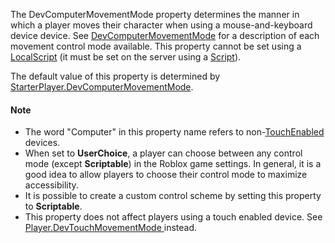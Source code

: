 The DevComputerMovementMode property determines the manner in which a
player moves their character when using a mouse-and-keyboard device
device. See [DevComputerMovementMode](https://developer.roblox.com/en-us/api-reference/enum/DevComputerMovementMode) for a description of each
movement control mode available. This property cannot be set using a
[LocalScript](https://create.roblox.com/docs/reference/engine/classes/LocalScript) (it must be set on the server using a [Script](https://create.roblox.com/docs/reference/engine/classes/Script)).

The default value of this property is determined by
[StarterPlayer.DevComputerMovementMode](https://create.roblox.com/docs/reference/engine/classes/StarterPlayer#DevComputerMovementMode).

#### Note

- The word "Computer" in this property name refers to
  non-[TouchEnabled](https://create.roblox.com/docs/reference/engine/classes/UserInputService#TouchEnabled) devices.
- When set to **UserChoice**, a player can choose between any control mode
  (except **Scriptable**) in the Roblox game settings. In general, it is a
  good idea to allow players to choose their control mode to maximize
  accessibility.
- It is possible to create a custom control scheme by setting this
  property to **Scriptable**.
- This property does not affect players using a touch enabled device. See
  [Player.DevTouchMovementMode ](https://create.roblox.com/docs/reference/engine/classes/Player#DevTouchMovementMode ) instead.